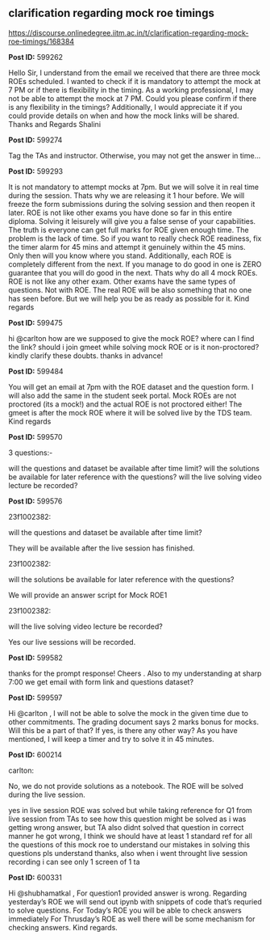 ## clarification regarding mock roe timings
https://discourse.onlinedegree.iitm.ac.in/t/clarification-regarding-mock-roe-timings/168384


**Post ID:** 599262

Hello Sir,
I understand from the email we received that there are three mock ROEs scheduled. I wanted to check if it is mandatory to attempt the mock at 7 PM or if there is flexibility in the timing. As a working professional, I may not be able to attempt the mock at 7 PM.
Could you please confirm if there is any flexibility in the timings? Additionally, I would appreciate it if you could provide details on when and how the mock links will be shared.
Thanks and Regards
Shalini

**Post ID:** 599274

Tag the TAs and instructor. Otherwise, you may not get the answer in time…

**Post ID:** 599293

It is not mandatory to attempt mocks at 7pm. But we will solve it in real time during the session. Thats why we are releasing it 1 hour before. We will freeze the form submissions during the solving session and then reopen it later.
ROE is not like other exams you have done so far in this entire diploma.
Solving it leisurely will give you a false sense of your capabilities.
The truth is everyone can get full marks for ROE given enough time.
The problem is the lack of time.
So if you want to really check ROE readiness, fix the timer alarm for 45 mins and attempt it genuinely within the 45 mins. Only then will you know where you stand.
Additionally, each ROE is completely different from the next. If you manage to do good in one is ZERO guarantee that you will do good in the next.
Thats why do all 4 mock ROEs. ROE is not like any other exam. Other exams have the same types of questions. Not with ROE.
The real ROE will be also something that no one has seen before.
But we will help you be as ready as possible for it.
Kind regards

**Post ID:** 599475

hi @carlton
how are we supposed to give the mock ROE? where can I find the link? should i join gmeet while solving mock ROE or is it non-proctored? kindly clarify these doubts. thanks in advance!

**Post ID:** 599484

You will get an email at 7pm with the ROE dataset and the question form.
I will also add the same in the student seek portal.
Mock ROEs are not proctored (its a mock!) and the actual ROE is not proctored either!
The gmeet is after the mock ROE where it will be solved live by the TDS team.
Kind regards

**Post ID:** 599570

3 questions:-

will the questions and dataset be available after time limit?
will the solutions be available for later reference with the questions?
will the live solving video lecture be recorded?

**Post ID:** 599576

23f1002382:

will the questions and dataset be available after time limit?


They will be available after the live session has finished.



 23f1002382:

will the solutions be available for later reference with the questions?


We will provide an answer script for Mock ROE1



 23f1002382:

will the live solving video lecture be recorded?


Yes our live sessions will be recorded.

**Post ID:** 599582

thanks for the prompt response! Cheers . Also to my understanding at sharp 7:00 we get email with form link and questions dataset?

**Post ID:** 599597

Hi @carlton , I will not be able to solve the mock in the given time due to other commitments. The grading document says 2 marks bonus for mocks. Will this be a part of that? If yes, is there any other way? As you have mentioned, I will keep a timer and try to solve it in 45 minutes.

**Post ID:** 600214

carlton:

No, we do not provide solutions as a notebook. The ROE will be solved during the live session.


yes in live session ROE was solved but while taking reference for Q1 from live session from TAs to see how this question might be solved as i was getting wrong answer, but TA also didnt solved that question in correct manner he got wrong, I think we should have at least 1 standard ref for all the questions of this mock roe to understand our mistakes in solving this questions pls understand thanks,
also when i went throught live session recording i can see only 1 screen of 1 ta

**Post ID:** 600331

Hi @shubhamatkal ,
For question1 provided answer is wrong.
Regarding yesterday’s ROE we will send out ipynb with snippets of code that’s requried to solve questions.
For Today’s ROE you will be able to check answers immediately
For Thrusday’s ROE as well there will be some mechanism for checking answers.
Kind regards.
